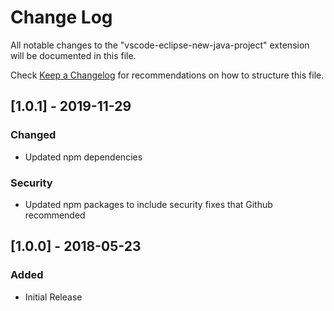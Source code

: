 # Change Log
All notable changes to the "vscode-eclipse-new-java-project" extension will be documented in this file.

Check [Keep a Changelog](http://keepachangelog.com/) for recommendations on how to structure this file.

## [1.0.1] - 2019-11-29
### Changed
- Updated npm dependencies

### Security
- Updated npm packages to include security fixes that Github recommended

## [1.0.0] - 2018-05-23
### Added
- Initial Release
